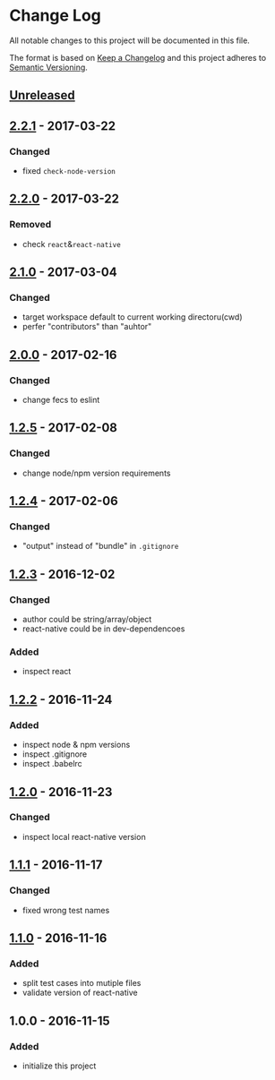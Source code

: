 # Change Log
All notable changes to this project will be documented in this file.

The format is based on [Keep a Changelog](http://keepachangelog.com/) 
and this project adheres to [Semantic Versioning](http://semver.org/).

## [Unreleased]

## [2.2.1] - 2017-03-22
### Changed
- fixed `check-node-version`

## [2.2.0] - 2017-03-22
### Removed
- check `react`&`react-native`

## [2.1.0] - 2017-03-04
### Changed
- target workspace default to current working directoru(cwd)
- perfer "contributors" than "auhtor"

## [2.0.0] - 2017-02-16
### Changed
- change fecs to eslint

## [1.2.5] - 2017-02-08
### Changed
- change node/npm version requirements

## [1.2.4] - 2017-02-06
### Changed
- "output" instead of "bundle" in `.gitignore`

## [1.2.3] - 2016-12-02
### Changed
- author could be string/array/object
- react-native could be in dev-dependencoes
### Added
- inspect react

## [1.2.2] - 2016-11-24
### Added
- inspect node & npm versions
- inspect .gitignore
- inspect .babelrc

## [1.2.0] - 2016-11-23
### Changed
- inspect local react-native version

## [1.1.1] - 2016-11-17
### Changed
- fixed wrong test names

## [1.1.0] - 2016-11-16
### Added
- split test cases into mutiple files
- validate version of react-native

## 1.0.0 - 2016-11-15
### Added
- initialize this project

[2.2.1]: https://github.com/super-fe/superfe-rn-inspector/compare/2.2.0...2.2.1
[2.2.0]: https://github.com/super-fe/superfe-rn-inspector/compare/2.1.0...2.2.0
[2.1.0]: https://github.com/super-fe/superfe-rn-inspector/compare/2.0.0...2.1.0
[2.0.0]: https://github.com/super-fe/superfe-rn-inspector/compare/1.2.5...2.0.0
[1.2.5]: https://github.com/super-fe/superfe-rn-inspector/compare/1.2.4...1.2.5
[1.2.4]: https://github.com/super-fe/superfe-rn-inspector/compare/1.2.3...1.2.4
[1.2.3]: https://github.com/super-fe/superfe-rn-inspector/compare/1.2.2...1.2.3
[1.2.2]: https://github.com/super-fe/superfe-rn-inspector/compare/1.2.0...1.2.2
[1.2.0]: https://github.com/super-fe/superfe-rn-inspector/compare/1.1.1...1.2.0
[1.1.1]: https://github.com/super-fe/superfe-rn-inspector/compare/1.1.0...1.1.1
[1.1.0]: https://github.com/super-fe/superfe-rn-inspector/compare/1.0.0...1.1.0
[Unreleased]: https://github.com/super-fe/superfe-rn-inspector/compare/2.2.1...HEAD
